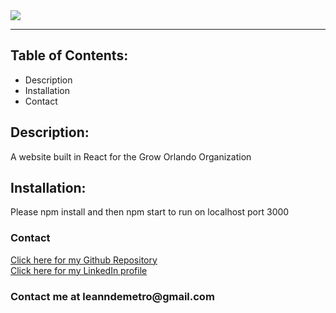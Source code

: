 

<!DOCTYPE html>
<html lang= "en">
<head>
<meta charset="UTF-8" />
<meta name="viewport" content="width=device-width, initial-scale=1.0">
<img src ="https://i.imgur.com/gCIu3Wl.png">
<hr>
</head>
<body>

<h2>Table of Contents:</h2>
    
<ul>
<li>Description</li>
<li>Installation</li>
<li>Contact</li>
</ul>   

<h2>Description:</h2>
<p>A website built in React for the Grow Orlando Organization</p>

<h2>Installation:</h2>
<p>Please npm install and then npm start to run on localhost port 3000</p>

<h3>Contact</h3>
     
<a href="https://github.com/leanndemetro/growOrlando"> Click here for my Github Repository </a>
<br>
<a href="https://www.linkedin.com/in/alyssa-de-metro-59abba1b0/"> Click here for my LinkedIn profile </a>

<h3>Contact me at leanndemetro@gmail.com</h3>
</body> 
</html>